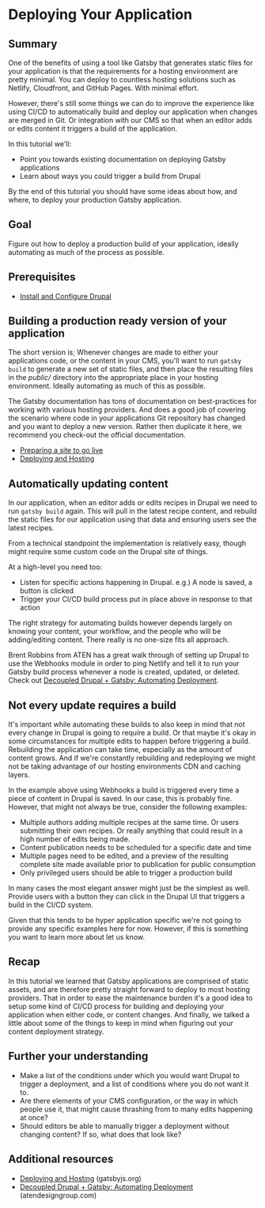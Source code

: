 # Deploying Your Application

## Summary

One of the benefits of using a tool like Gatsby that generates static files for your application is that the requirements for a hosting environment are pretty minimal. You can deploy to countless hosting solutions such as Netlify, Cloudfront, and GitHub Pages. With minimal effort.

However, there's still some things we can do to improve the experience like using CI/CD to automatically build and deploy our application when changes are merged in Git. Or integration with our CMS so that when an editor adds or edits content it triggers a build of the application.

In this tutorial we'll:

- Point you towards existing documentation on deploying Gatsby applications
- Learn about ways you could trigger a build from Drupal

By the end of this tutorial you should have some ideas about how, and where, to deploy your production Gatsby application.

## Goal

Figure out how to deploy a production build of your application, ideally automating as much of the process as possible.

## Prerequisites

- [Install and Configure Drupal](/content/gatsby-and-drupal/install-and-configure-drupal.md)

## Building a production ready version of your application

The short version is; Whenever changes are made to either your applications code, or the content in your CMS, you'll want to run `gatsby build` to generate a new set of static files, and then place the resulting files in the *public/* directory into the appropriate place in your hosting environment. Ideally automating as much of this as possible.

The Gatsby documentation has tons of documentation on best-practices for working with various hosting providers. And does a good job of covering the scenario where code in your applications Git repository has changed and you want to deploy a new version. Rather then duplicate it here, we recommend you check-out the official documentation.

- [Preparing a site to go live](https://www.gatsbyjs.org/tutorial/part-eight/)
- [Deploying and Hosting](https://www.gatsbyjs.org/docs/deploying-and-hosting/)

## Automatically updating content

In our application, when an editor adds or edits recipes in Drupal we need to run `gatsby build` again. This will pull in the latest recipe content, and rebuild the static files for our application using that data and ensuring users see the latest recipes.

From a technical standpoint the implementation is relatively easy, though might require some custom code on the Drupal site of things.

At a high-level you need too:

- Listen for specific actions happening in Drupal. e.g.) A node is saved, a button is clicked
- Trigger your CI/CD build process put in place above in response to that action

The right strategy for automating builds however depends largely on knowing your content, your workflow, and the people who will be adding/editing content. There really is no one-size fits all approach.

Brent Robbins from ATEN has a great walk through of setting up Drupal to use the Webhooks module in order to ping Netlify and tell it to run your Gatsby build process whenever a node is created, updated, or deleted. Check out [Decoupled Drupal + Gatsby: Automating Deployment](https://atendesigngroup.com/blog/decoupled-drupal-gatsby-automating-deployment).

## Not every update requires a build

It's important while automating these builds to also keep in mind that not every change in Drupal is going to require a build. Or that maybe it's okay in some circumstances for multiple edits to happen before triggering a build. Rebuilding the application can take time, especially as the amount of content grows. And if we're constantly rebuilding and redeploying we might not be taking advantage of our hosting environments CDN and caching layers.

In the example above using Webhooks a build is triggered every time a piece of content in Drupal is saved. In our case, this is probably fine. However, that might not always be true, consider the following examples:

- Multiple authors adding multiple recipes at the same time. Or users submitting their own recipes. Or really anything that could result in a high number of edits being made.
- Content publication needs to be scheduled for a specific date and time
- Multiple pages need to be edited, and a preview of the resulting complete site made available prior to publication for public consumption
- Only privileged users should be able to trigger a production build

In many cases the most elegant answer might just be the simplest as well. Provide users with a button they can click in the Drupal UI that triggers a build in the CI/CD system.

Given that this tends to be hyper application specific we're not going to provide any specific examples here for now. However, if this is something you want to learn more about let us know.

## Recap

In this tutorial we learned that Gatsby applications are comprised of static assets, and are therefore pretty straight forward to deploy to most hosting providers. That in order to ease the maintenance burden it's a good idea to setup some kind of CI/CD process for building and deploying your application when either code, or content changes. And finally, we talked a little about some of the things to keep in mind when figuring out your content deployment strategy.

## Further your understanding

- Make a list of the conditions under which you would want Drupal to trigger a deployment, and a list of conditions where you do not want it to.
- Are there elements of your CMS configuration, or the way in which people use it, that might cause thrashing from to many edits happening at once?
- Should editors be able to manually trigger a deployment without changing content? If so, what does that look like?

## Additional resources

- [Deploying and Hosting](https://www.gatsbyjs.org/docs/deploying-and-hosting/) (gatsbyjs.org)
- [Decoupled Drupal + Gatsby: Automating Deployment](https://atendesigngroup.com/blog/decoupled-drupal-gatsby-automating-deployment) (atendesigngroup.com)